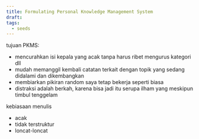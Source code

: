 ```yaml
---
title: Formulating Personal Knowledge Management System
draft: 
tags:
  - seeds
---
```


tujuan PKMS:
- mencurahkan isi kepala yang acak tanpa harus ribet mengurus kategori dll
- mudah memanggil kembali catatan terkait dengan topik yang sedang didalami dan dikembangkan
- membiarkan pikiran random saya tetap bekerja seperti biasa
- distraksi adalah berkah, karena bisa jadi itu serupa ilham yang meskipun timbul tenggelam

kebiasaan menulis
- acak
- tidak terstruktur
- loncat-loncat

